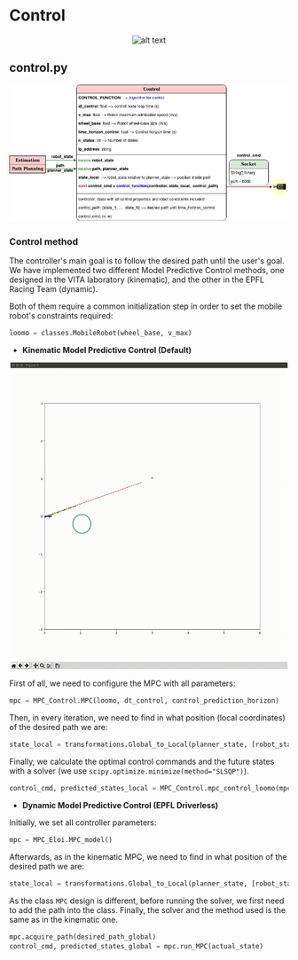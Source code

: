 # Control

<center>

![alt text](./Images/Control.gif)

</center>

## control.py

<center>

![alt text](./Images/Software_control.png)

</center>

### Control method

The controller's main goal is to follow the desired path until the user's goal. We have implemented two different Model Predictive Control methods, one designed in the VITA laboratory (kinematic), and the other in the EPFL Racing Team (dynamic).

Both of them require a common initialization step in order to set the mobile robot's constraints required:

```python
loomo = classes.MobileRobot(wheel_base, v_max)
```

* **Kinematic Model Predictive Control (Default)**

<p align="center">
<img src="./Images/MPCControl.gif" alt="drawing" width="500"/>
</p>

First of all, we need to configure the MPC with all parameters:

```python
mpc = MPC_Control.MPC(loomo, dt_control, control_prediction_horizon)
```

Then, in every iteration, we need to find in what position (local coordinates) of the desired path we are:

```python
state_local = transformations.Global_to_Local(planner_state, [robot_state])[0]
```

Finally, we calculate the optimal control commands and the future states with a solver (we use ```scipy.optimize.minimize(method="SLSQP")```).

```python
control_cmd, predicted_states_local = MPC_Control.mpc_control_loomo(mpc, state_local, desired_path_local)
```


* **Dynamic Model Predictive Control (EPFL Driverless)**

Initially, we set all controller parameters:

```python
mpc = MPC_Eloi.MPC_model()
```

Afterwards, as in the kinematic MPC, we need to find in what position of the desired path we are:

```python
state_local = transformations.Global_to_Local(planner_state, [robot_state])[0]
```

As the class ```MPC``` design is different, before running the solver, we first need to add the path into the class. Finally, the solver and the method used is the same as in the kinematic one.

```python
mpc.acquire_path(desired_path_global)
control_cmd, predicted_states_global = mpc.run_MPC(actual_state)
```

